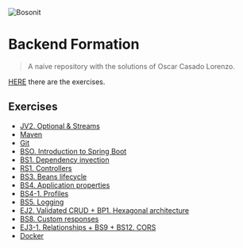 ![Bosonit](https://cdn.bosonit.com/n-content/uploads/2021/12/bosonit_web.png)
# Backend Formation 
> A naive repository with the solutions of Oscar Casado Lorenzo.

[HERE](https://github.com/OscarCasadoLorenzo/JAVAExercises/blob/main/Java%20exercises.pdf) there are the exercises.

## Exercises

- [JV2. Optional & Streams](https://github.com/OscarCasadoLorenzo/JAVAExercises/tree/main/StreamAndOptional)
- [Maven](https://github.com/OscarCasadoLorenzo/JAVAExercises/tree/main/MavenRefactor)
- [Git](https://github.com/OscarCasadoLorenzo/JAVAExercises/tree/main/GitExercise)
- [BSO. Introduction to Spring Boot](https://github.com/OscarCasadoLorenzo/JAVAExercises/tree/main/SpringBootExercise)
- [BS1. Dependency inyection](https://github.com/OscarCasadoLorenzo/JAVAExercises/tree/main/DependencyInjection)
- [RS1. Controllers](https://github.com/OscarCasadoLorenzo/JAVAExercises/tree/main/CRUDExercise)
- [BS3. Beans lifecycle](https://github.com/OscarCasadoLorenzo/JAVAExercises/tree/main/BeansLifecycle)
- [BS4. Application properties](https://github.com/OscarCasadoLorenzo/JAVAExercises/tree/main/AppConfiguration)
- [BS4-1. Profiles](https://github.com/OscarCasadoLorenzo/JAVAExercises/tree/main/ProfilesConfiguration)
- [BS5. Logging](https://github.com/OscarCasadoLorenzo/JAVAExercises/tree/main/Logger)
- [EJ2. Validated CRUD + BP1. Hexagonal architecture](https://github.com/OscarCasadoLorenzo/JAVAExercises/tree/main/JPAExample)
- [BS8. Custom responses](https://github.com/OscarCasadoLorenzo/JAVAExercises/tree/main/ValidAndException)
- [EJ3-1. Relationships + BS9 + BS12. CORS](https://github.com/OscarCasadoLorenzo/JAVAExercises/tree/main/TableRelations)
- [Docker](https://github.com/OscarCasadoLorenzo/JAVAExercises/tree/main/PostgreDocker)
